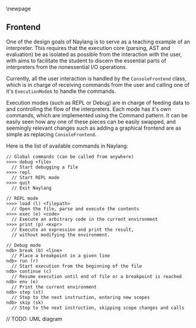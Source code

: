 \newpage

Frontend
------

One of the design goals of Naylang is to serve as a teaching example of an interpreter. This requires that the execution core (parsing, AST and evaluation) be as isolated as possible from the interaction with the user, with aims to facilitate the student to discern the essential parts of interpreters from the nonessential I/O operations.

Currently, all the user interaction is handled by the `ConsoleFrontend` class, which is in charge of receiving commands from the user and calling one of it's `ExecutionMode`s to handle the commands.

Execution modes (such as REPL or Debug) are in charge of feeding data to and controlling the flow of the interpreters. Each mode has it's own commands, which are implemented using the Command pattern. It can be easily seen how any one of these pieces can be easily swapped, and seemingly relevant changes such as adding a graphical frontend are as simple as replacing `ConsoleFrontend`.

Here is the list of available commands in Naylang:

```
// Global commands (can be called from anywhere)
>>>> debug <file>
  // Start debugging a file
>>>> repl
  // Start REPL mode
>>>> quit
  // Exit Naylang

// REPL mode
>>>> load (l) <filepath>
  // Open the file, parse and execute the contents
>>>> exec (e) <code>    
  // Execute an arbitrary code in the current environment
>>>> print (p) <expr>
  // Execute an expression and print the result,
  // without modifying the environment.

// Debug mode
ndb> break (b) <line>   
  // Place a breakpoint in a given line
ndb> run (r)   
  // Start execution from the beginning of the file
ndb> continue (c)   
  // Resume execution until end of file or a breakpoint is reached
ndb> env (e)   
  // Print the current environment
ndb> step (st)   
  // Step to the next instruction, entering new scopes
ndb> skip (sk)   
  // Step to the next instruction, skipping scope changes and calls
```

// TODO: UML diagram
